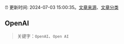 :alarm_clock: 更新时间: 2024-07-03 15:00:35。[文章来源](/README.md)、[文章分类](/TAGS.md)

## OpenAI


> 关键字：`OpenAI`、`Open AI`



